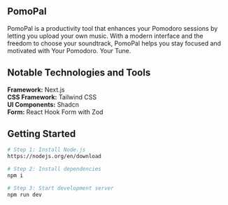 ## PomoPal

PomoPal is a productivity tool that enhances your Pomodoro sessions by letting you upload your own music. With a modern interface and the freedom to choose your soundtrack, PomoPal helps you stay focused and motivated with Your Pomodoro. Your Tune.

## Notable Technologies and Tools

<div><b>Framework:</b> Next.js</div>
<div><b>CSS Framework:</b> Tailwind CSS</div>
<div><b>UI Components:</b> Shadcn</div>
<div><b>Form:</b> React Hook Form with Zod</div>

## Getting Started

```bash
# Step 1: Install Node.js
https://nodejs.org/en/download

# Step 2: Install dependencies
npm i

# Step 3: Start development server
npm run dev
```
